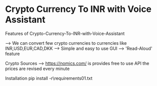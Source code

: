 # Crypto Currency To INR with Voice Assistant

Features of Crypto-Currency-To-INR-with-Voice-Assistant

  --> We can convert few crypto currencies to currencies like INR,USD,EUR,CAD,DKK
  --> Simple and easy to use GUI
  --> 'Read-Aloud' feature 
  
Crypto Sources
  --> https://nomics.com/ is provides free to use API the prices are revised every minute

Installation
  pip install -r\requirements01.txt
  

  
